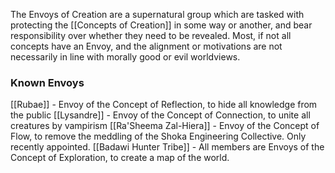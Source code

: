 The Envoys of Creation are a supernatural group which are tasked with protecting the [[Concepts of Creation]] in some way or another, and bear responsibility over whether they need to be revealed. Most, if not all concepts have an Envoy, and the alignment or motivations are not necessarily in line with morally good or evil worldviews.

### Known Envoys
[[Rubae]] - Envoy of the Concept of Reflection, to hide all knowledge from the public
[[Lysandre]] - Envoy of the Concept of Connection, to unite all creatures by vampirism
[[Ra'Sheema Zal-Hiera]] - Envoy of the Concept of Flow, to remove the meddling of the Shoka Engineering Collective. Only recently appointed.
[[Badawi Hunter Tribe]] - All members are Envoys of the Concept of Exploration, to create a map of the world.